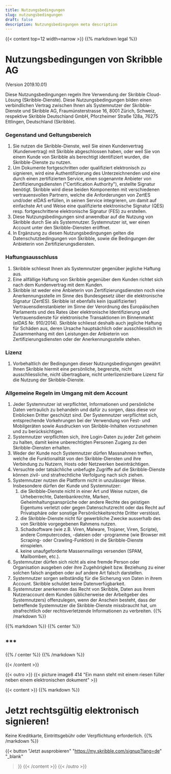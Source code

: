 ```yaml
---
title: Nutzungsbedingungen
slug: nutzungsbedingungen
draft: false
description: Nutzungsbedingungen meta description
---
```


{{< content top=12 width=narrow >}}
{{% markdown legal %}}
# Nutzungsbedingungen von Skribble AG
(Version 2019.10.01)

Diese Nutzungsbedingungen regeln Ihre Verwendung der Skribble Cloud-Lösung (Skribble-Dienste). Diese Nutzungsbedingungen bilden einen verbindlichen Vertrag zwischen Ihnen als Systemnutzer der Skribble-Dienste und Skribble AG, Fraumünsterstrasse 16, 8001 Zürich, Schweiz, respektive Skribble Deutschland GmbH, Pforzheimer Straße 128a, 76275 Ettlingen, Deutschland (Skribble).

### Gegenstand und Geltungsbereich
1. Sie nutzen die Skribble-Dienste, weil Sie einen Kundenvertrag (Kundenvertrag) mit Skribble abgeschlossen haben, oder weil Sie von einem Kunde von Skribble als berechtigt identifiziert wurden, die Skribble-Dienste zu nutzen.
2. Um Dokumente fortgeschritten oder qualifiziert elektronisch zu signieren, wird eine Authentifizierung des Unterzeichnenden und eine durch einen zertifizierten Service, einen sogenannte Anbieter von Zertifizierungsdiensten ("Certification Authority"), erstellte Signatur benötigt. Skribble wird diese beiden Komponenten mit verschiedenen vertrauensvollen Partnern, welche die Anforderungen von ZertES und/oder eIDAS erfüllen, in seinen Service integrieren, um damit auf einfachste Art und Weise eine qualifizierte elektronische Signatur (QES) resp. fortgeschrittene elektronische Signatur (FES) zu erstellen.
3. Diese Nutzungsbedingungen sind anwendbar auf die Nutzung von Skribble durch Sie als Systemnutzer. Systemnutzer ist, wer einen Account unter den Skribble-Diensten eröffnet.
4. In Ergänzung zu diesen Nutzungsbedingungen gelten die Datenschutzbedingungen von Skribble, sowie die Bedingungen der Anbieterin von Zertifizierungsdiensten.

### Haftungsausschluss
1. Skribble schliesst Ihnen als Systemnutzer gegenüber jegliche Haftung aus.
2. Eine allfällige Haftung von Skribble gegenüber dem Kunden richtet sich nach dem Kundenvertrag mit dem Kunden.
3. Skribble ist weder eine Anbieterin von Zertifizierungsdiensten noch eine Anerkennungsstelle im Sinne des Bundesgesetz über die elektronische Signatur (ZertES). Skribble ist ebenfalls kein (qualifizierter) Vertrauensdienstanbieter im Sinne der Verordnung des Europäischen Parlaments und des Rates über elektronische Identifizierung und Vertrauensdienste für elektronische Transaktionen im Binnenmarkt (eIDAS Nr. 910/2014). Skribble schliesst deshalb auch jegliche Haftung für Schäden aus, deren Ursache hauptsächlich oder ausschliesslich im Zusammenhang mit den Leistungen der Anbieterin von Zertifizierungsdiensten oder der Anerkennungsstelle stehen.

### Lizenz
1. Vorbehaltlich der Bedingungen dieser Nutzungsbedingungen gewährt Ihnen Skribble hiermit eine persönliche, begrenzte, nicht ausschliessliche, nicht übertragbare, nicht unterlizenzierbare Lizenz für die Nutzung der Skribble-Dienste.

### Allgemeine Regeln im Umgang mit dem Account
1. Jeder Systemnutzer ist verpflichtet, Informationen und persönliche Daten vertraulich zu behandeln und dafür zu sorgen, dass diese vor Einblicken Dritter geschützt sind. Der Systemnutzer verpflichtet sich, entsprechende Vorkehrungen bei der Verwendung von Fest- und Mobilgeräten sowie Ausdrucken von Skribble-Inhalten vorzunehmen und zu berücksichtigen.
2. Systemnutzer verpflichten sich, ihre Login-Daten zu jeder Zeit geheim zu halten, damit keine unberechtigten Personen Zugang zu den Skribble-Diensten erhalten.
3. Weder der Kunde noch Systemnutzer dürfen Massnahmen treffen, welche die Funktionalität von den Skribble-Diensten und ihre Verbindung zu Nutzern, Hosts oder Netzwerken beeinträchtigen.
4. Versuchte oder tatsächliche unbefugte Zugriffe auf die Skribble-Dienste können zivil- und strafrechtliche Verfolgung nach sich ziehen.
5. Systemnutzer nutzen die Plattform nicht in unzulässiger Weise. Insbesondere dürfen der Kunde und Systemnutzer:
    1. die Skribble-Dienste nicht in einer Art und Weise nutzen, die Urheberrechte, 	Datenbankrechte, Marken, Geheimhaltungsansprüche oder andere Rechte des geistigen Eigentums verletzt oder gegen Datenschutzrecht oder das Recht auf Privatsphäre oder sonstige Persönlichkeitsrechte Dritter verstösst.
    2. die Skribble-Dienste nicht für gewerbliche Zwecke ausserhalb des von 	Skribble vorgegebenen Rahmens nutzen.
    3. Schadsoftware (wie z.B. Viren, Malware, Trojaner, Viren, Scripte), andere 	Computercodes, -dateien oder -programme (wie Browser mit Scraping- oder Crawling-Funktion) in die Skribble-Dienste einspielen.
    4. keine unaufgeforderte Massenmailings versenden (SPAM, Mailbomben, etc.).
6. Systemnutzer dürfen sich nicht als eine fremde Person oder Organisation ausgeben oder ihre Zugehörigkeit bzw. Beziehung zu einer solchen falsch angeben oder auf andere Art falsch darstellen.
7. Systemnutzer sorgen selbständig für die Sicherung von Daten in ihrem Account. Skribble schuldet keine Datenverfügbarkeit.
8. Systemnutzer anerkennen das Recht von Skribble, Daten aus ihrem Nutzeraccount dem Kunden (üblicherweise der Arbeitgeber des Systemnutzers) offenzulegen, wenn der Anschein besteht, dass der betreffende Systemnutzer die Skribble-Dienste missbraucht hat, um strafrechtlich oder rechtsverletzende Informationen zu verbreiten.
{{% /markdown %}}

{{% markdown %}}
{{% center %}}
## ***
{{% / center %}}
{{% /markdown %}}

{{< /content >}}

[//]: # (--------------------------------------------------------------------------------------------------------------)

{{< outro >}}
{{< picture image8 414 "Ein mann steht mit einem riesen füller neben einem elektronischen dokument" >}}

{{< content >}}
{{% markdown %}}
# Jetzt rechtsgültig elektronisch signieren!
Keine Kreditkarte, Eintrittsgebühr oder
Verpflichtung erforderlich.
{{% /markdown %}}

{{< button
  "Jetzt ausprobieren"
  "https://my.skribble.com/signup?lang=de"
  "_blank"
>}}
{{< /content >}}
{{< /outro >}}